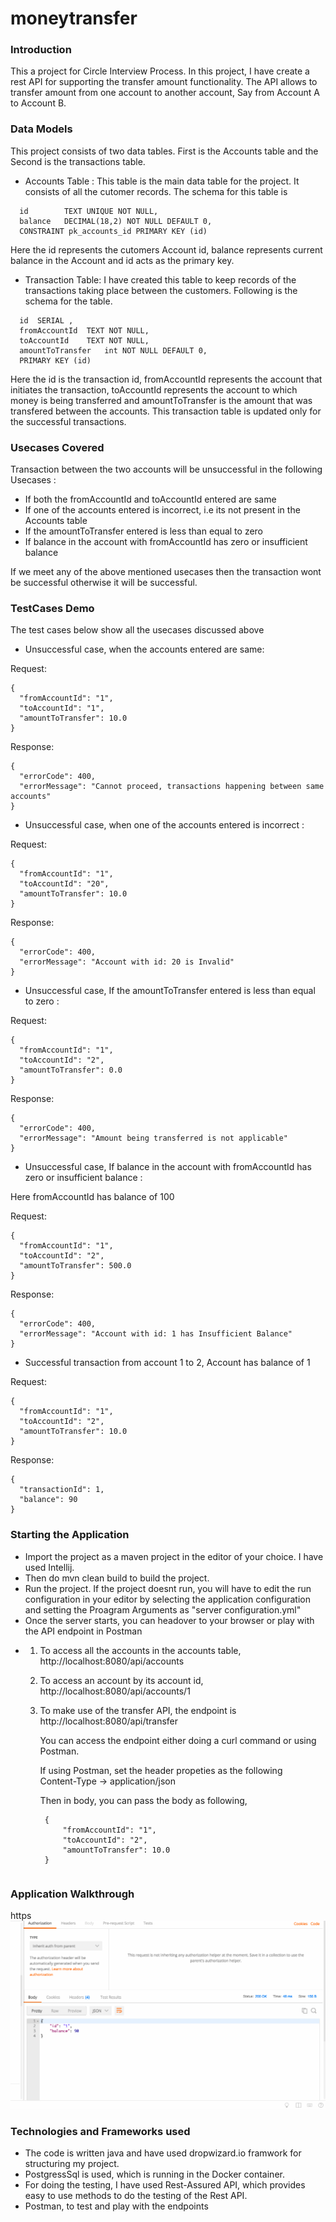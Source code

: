 # moneytransfer

### Introduction

This a project for Circle Interview Process. In this project, I have create a rest API for supporting the transfer amount functionality. The API allows to transfer amount from one account to another account, Say from Account A to Account B.

### Data Models

This project consists of two data tables. First is the Accounts table and the Second is the transactions table. 

- Accounts Table : This table is the main data table for the project. It consists of all the cutomer records. The schema for this table is

```
  id        TEXT UNIQUE NOT NULL,
  balance   DECIMAL(18,2) NOT NULL DEFAULT 0,
  CONSTRAINT pk_accounts_id PRIMARY KEY (id)
```
Here the id represents the cutomers Account id, balance represents current balance in the Account and id acts as the primary key.

- Transaction Table: I have created this table to keep records of the transactions taking place between the customers. Following is the schema for the table.

```
  id  SERIAL ,
  fromAccountId  TEXT NOT NULL,
  toAccountId    TEXT NOT NULL,
  amountToTransfer   int NOT NULL DEFAULT 0,
  PRIMARY KEY (id)
```
Here the id is the transaction id, fromAccountId represents the account that initiates the transaction, toAccountId represents the account to which money is being transferred and amountToTransfer is the amount that was transfered between the accounts. This transaction table is updated only for the successful transactions.

### Usecases Covered 

Transaction between the two accounts will be unsuccessful in the following Usecases :

- If both the fromAccountId and toAccountId entered are same
- If one of the accounts entered is incorrect, i.e its not present in the Accounts table
- If the amountToTransfer entered is less than equal to zero
- If balance in the account with fromAccountId has zero or insufficient balance

If we meet any of the above mentioned usecases then the transaction wont be successful otherwise it will be successful.

### TestCases Demo

The test cases below show all the usecases discussed above

- Unsuccessful case, when the accounts entered are same:

Request: 

```
{
  "fromAccountId": "1",
  "toAccountId": "1",
  "amountToTransfer": 10.0
}
```

Response:

```
{
  "errorCode": 400,
  "errorMessage": "Cannot proceed, transactions happening between same accounts"
}
```

- Unsuccessful case, when one of the accounts entered is incorrect :

Request: 

```
{
  "fromAccountId": "1",
  "toAccountId": "20",
  "amountToTransfer": 10.0
}
```

Response:

```
{
  "errorCode": 400,
  "errorMessage": "Account with id: 20 is Invalid"
}
```

- Unsuccessful case, If the amountToTransfer entered is less than equal to zero :

Request: 

```
{
  "fromAccountId": "1",
  "toAccountId": "2",
  "amountToTransfer": 0.0
}
```

Response:

```
{
  "errorCode": 400,
  "errorMessage": "Amount being transferred is not applicable"
}
```

- Unsuccessful case, If balance in the account with fromAccountId has zero or insufficient balance :

Here fromAccountId has balance of 100

Request: 

```
{
  "fromAccountId": "1",
  "toAccountId": "2",
  "amountToTransfer": 500.0
}
```

Response:

```
{
  "errorCode": 400,
  "errorMessage": "Account with id: 1 has Insufficient Balance"
}
```

- Successful transaction from account 1 to 2, Account has balance of 1

Request: 

```
{
  "fromAccountId": "1",
  "toAccountId": "2",
  "amountToTransfer": 10.0
}
```

Response:

```
{
  "transactionId": 1,
  "balance": 90
}
```

### Starting the Application

- Import the project as a maven project in the editor of your choice. I have used Intellij.
- Then do mvn clean build to build the project.
- Run the project. If the project doesnt run, you will have to edit the run configuration in your editor by selecting the application configuration and setting the Proagram Arguments as "server configuration.yml"
- Once the server starts, you can headover to your browser or play with the API endpoint in Postman
- 1. To access all the accounts in the accounts table,
     http://localhost:8080/api/accounts
  2. To access an account by its account id,
     http://localhost:8080/api/accounts/1
  3. To make use of the transfer API, the endpoint is
     http://localhost:8080/api/transfer
     
     You can access the endpoint either doing a curl command or using Postman.
     
     If using Postman, set the header propeties as the following
     Content-Type -> application/json
     
     Then in body, you can pass the body as following,
     
     ```
      {
          "fromAccountId": "1",
          "toAccountId": "2",
          "amountToTransfer": 10.0
      }
    ```
### Application Walkthrough
https
![alt tag](https://github.com/anmolkhanna93/moneytransfer/blob/master/demo.gif)

### Technologies and Frameworks used

- The code is written java and have used dropwizard.io framwork for structuring my project.
- PostgressSql is used, which is running in the Docker container.
- For doing the testing, I have used Rest-Assured API, which provides easy to use methods to do the testing of the Rest API.
- Postman, to test and play with the endpoints
